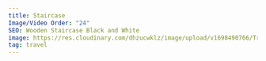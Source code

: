 ```yaml
---
title: Staircase
Image/Video Order: "24"
SEO: Wooden Staircase Black and White
image: https://res.cloudinary.com/dhzucwklz/image/upload/v1698490766/Travel/_SBS5856_iqwnx2.jpg
tag: travel
---
```

